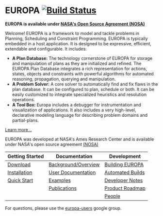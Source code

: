 # EUROPA [![Build Status](https://travis-ci.org/nasa/europa.svg?branch=master)](https://travis-ci.org/nasa/europa)

**EUROPA is available under [NASA's Open Source Agreement (NOSA) ](http://opensource.arc.nasa.gov/page/nosa-software-agreement)**

Welcome!  EUROPA is a framework to model and tackle problems in Planning, Scheduling and Constraint Programming. EUROPA is typically embedded in a host application. It is designed to be expressive, efficient, extendable and configurable. It includes:
 
- **A Plan Database:** The technology cornerstone of EUROPA for storage and manipulation of plans as they are initialized and refined. The EUROPA Plan Database integrates a rich representation for actions, states, objects and constraints with powerful algorithms for automated reasoning, propagation, querying and manipulation.
- **A Problem Solver:** A core solver to automatically find and fix flaws in the plan database. It can be configured to plan, schedule or both. It can be easily customized to integrate specialized heuristics and resolution operations.
- **A Tool Box:** Europa includes a debugger for instrumentation and visualization of applications. It also includes a very high-level, declarative modeling language for describing problem domains and partial-plans.

[Learn more...](What-Is-Europa.md)

EUROPA was developed at NASA's Ames Research Center and is available under NASA's open source agreement [(NOSA)](http://opensource.arc.nasa.gov/page/nosa-software-agreement) 

|**Getting Started**|**Documentation**|**Development**|
|-------------------|-----------------|---------------|
|[Download](Europa-Download.md)|[Background/Overview](Europa-Background.md)|[Building EUROPA](Building-Europa.md)|
|[Installation](Europa-Installation.md)|[User Documentation](Europa-Docs.md)|[Automated Builds](Nightly-Builds.md)|
|[Quick Start](Quick-Start.md)|[Examples](Europa-Examples.md)|[Developer Notes](Misc-Development.md)|
||[Publications](Europa-Publications.md)|[Product Roadmap](Europa-Roadmap.md)|
|||[People](Europa-Team.md)|

For questions, please use the [europa-users](http://groups.google.com/group/europa-users) google group.